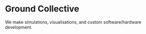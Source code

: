 # Ground Collective

We make simulations, visualisations, and custom software/hardware development.
